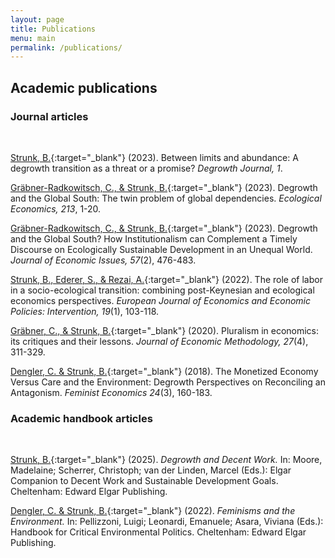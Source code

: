 ```yaml
---
layout: page
title: Publications
menu: main
permalink: /publications/
---
```



## Academic publications

### Journal articles  

<br />

[Strunk, B.](https://www.degrowthjournal.org/publications/2023-10-09-between-limits-and-abundance-a-degrowth-transition-as-a-threat-or-a-promise/){:target="_blank"} (2023). Between limits and abundance: A degrowth transition as a threat or a promise? *Degrowth Journal, 1*.  

[Gräbner-Radkowitsch, C., & Strunk, B.](https://www.sciencedirect.com/science/article/pii/S0921800923002094){:target="_blank"} (2023). Degrowth and the Global South: The twin problem of global dependencies. *Ecological Economics, 213*, 1-20.  

[Gräbner-Radkowitsch, C., & Strunk, B.](https://www.tandfonline.com/doi/full/10.1080/00213624.2023.2201640){:target="_blank"} (2023). Degrowth and the Global South? How Institutionalism can Complement a Timely Discourse on Ecologically Sustainable Development in an Unequal World. *Journal of Economic Issues, 57*(2), 476-483.  

[Strunk, B., Ederer, S., & Rezai, A.](https://www.elgaronline.com/view/journals/ejeep/19/1/article-p103.xml){:target="_blank"} (2022). The role of labor in a socio-ecological transition: combining post-Keynesian and ecological economics perspectives. *European Journal of Economics and Economic Policies: Intervention, 19*(1), 103-118.  

[Gräbner, C., & Strunk, B.](https://www.tandfonline.com/doi/abs/10.1080/1350178X.2020.1824076){:target="_blank"} (2020). Pluralism in economics: its critiques and their lessons. *Journal of Economic Methodology, 27*(4), 311-329.  

[Dengler, C. & Strunk, B.](https://www.tandfonline.com/doi/abs/10.1080/13545701.2017.1383620){:target="_blank"} (2018). The Monetized Economy Versus Care and the Environment: Degrowth Perspectives on Reconciling an Antagonism. *Feminist Economics 24*(3), 160-183.  

### Academic handbook articles

<br />

[Strunk, B.](https://www.e-elgar.com/shop/gbp/the-elgar-companion-to-decent-work-and-the-sustainable-development-goals-9781035300891.html?srsltid=AfmBOoqPUJHek9tTuXCsAriB6VpwnzrFBdk1iwCiNVzMSnAxsupqRk_D){:target="_blank"} (2025). *Degrowth and Decent Work.* In: Moore, Madelaine; Scherrer, Christoph; van der Linden, Marcel (Eds.): Elgar Companion to Decent Work and Sustainable Development Goals. Cheltenham: Edward Elgar Publishing.  

[Dengler, C. & Strunk, B.](https://www.e-elgar.com/shop/gbp/handbook-of-critical-environmental-politics-9781839100666.html){:target="_blank"} (2022). *Feminisms and the Environment.* In: Pellizzoni, Luigi; Leonardi, Emanuele; Asara, Viviana (Eds.): Handbook for Critical Environmental Politics. Cheltenham: Edward Elgar Publishing.  



